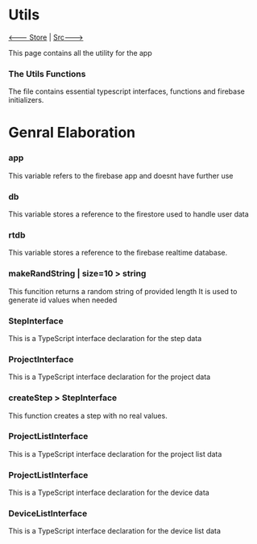 # Utils
[<--- Store](../store/readme.md) | [Src--->](../readme.md)

This page contains all the utility for the app
### The Utils Functions 
The file contains essential typescript interfaces, functions and firebase initializers.

# Genral Elaboration
### app
This variable refers to the firebase app and doesnt have further use

### db
This variable stores a reference to the firestore used to handle user data

### rtdb
This variable stores a reference to the firebase realtime database.

### makeRandString | size=10 > string
This funcition returns a random string of provided length
It is used to generate id values when needed

### StepInterface
This is a TypeScript interface declaration for the step data

### ProjectInterface
This is a TypeScript interface declaration for the project data

### createStep > StepInterface
This function creates a step with no real values.

### ProjectListInterface
This is a TypeScript interface declaration for the project list data

### ProjectListInterface
This is a TypeScript interface declaration for the device data

### DeviceListInterface
This is a TypeScript interface declaration for the device list data